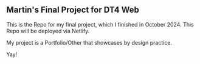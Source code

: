 ## Martin's Final Project for DT4 Web

This is the Repo for my final project, which I finished in October 2024.
This Repo will be deployed via Netlify.

My project is a Portfolio/Other that showcases by design practice.

Yay!         
